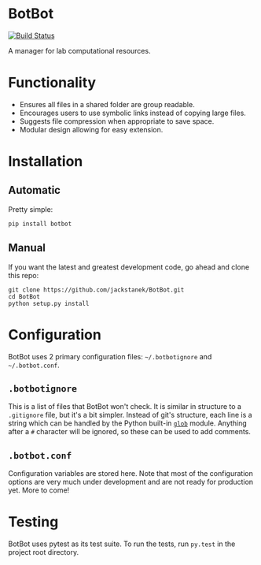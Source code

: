 # BotBot
[![Build Status](https://travis-ci.org/jackstanek/BotBot.svg?branch=master)](https://travis-ci.org/jackstanek/BotBot)

A manager for lab computational resources.

# Functionality

- Ensures all files in a shared folder are group readable.
- Encourages users to use symbolic links instead of copying large
  files.
- Suggests file compression when appropriate to save space.
- Modular design allowing for easy extension.

# Installation

## Automatic

Pretty simple:

```pip install botbot```

## Manual

If you want the latest and greatest development code, go ahead and
clone this repo:

```
git clone https://github.com/jackstanek/BotBot.git
cd BotBot
python setup.py install
```

# Configuration

BotBot uses 2 primary configuration files: `~/.botbotignore` and
`~/.botbot.conf`.

## `.botbotignore`

This is a list of files that BotBot won't check. It is similar in
structure to a `.gitignore` file, but it's a bit simpler. Instead of
git's structure, each line is a string which can be handled by the
Python built-in [`glob`](https://docs.python.org/3/library/glob.html)
module. Anything after a `#` character will be ignored, so these can
be used to add comments.

## `.botbot.conf`

Configuration variables are stored here. Note that most of the
configuration options are very much under development and are not
ready for production yet. More to come!

# Testing

BotBot uses pytest as its test suite. To run the tests, run
```py.test``` in the project root directory.
